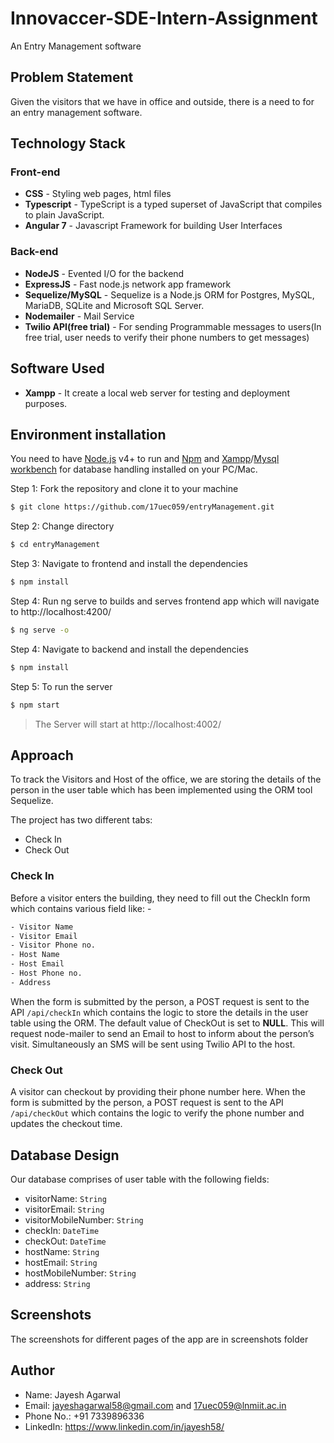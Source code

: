 # Innovaccer-SDE-Intern-Assignment
An Entry Management software

## Problem Statement

Given the visitors that we have in office and outside, there is a need to for an entry management
software.

## Technology Stack

### Front-end
* **CSS** -  Styling web pages, html files
* **Typescript** - TypeScript is a typed superset of JavaScript that compiles to plain JavaScript.
* **Angular 7** - Javascript Framework for building User Interfaces

### Back-end
* **NodeJS** -  Evented I/O for the backend
* **ExpressJS** - Fast node.js network app framework
* **Sequelize/MySQL** - Sequelize is a Node.js ORM for Postgres, MySQL, MariaDB, SQLite and Microsoft SQL Server.
* **Nodemailer** - Mail Service 
* **Twilio API(free trial)** - For sending Programmable messages to users(In free trial, user needs to verify their phone numbers to get messages)

## Software Used
* **Xampp** - It create a local web server for testing and deployment purposes.

## Environment installation
You need to have [Node.js](https://nodejs.org/) v4+ to run and [Npm](https://www.npmjs.com/) and [Xampp](https://www.apachefriends.org/download.html)/[Mysql workbench](https://www.mysql.com/) for database handling installed on your PC/Mac.


Step 1: Fork the repository and clone it to your machine
```sh
$ git clone https://github.com/17uec059/entryManagement.git
```

Step 2: Change directory
```sh
$ cd entryManagement
```

Step 3: Navigate to frontend and install the dependencies
```sh
$ npm install
```

Step 4: Run ng serve to builds and serves frontend app which will navigate to http://localhost:4200/
```sh
$ ng serve -o
```

Step 4: Navigate to backend and install the dependencies
```sh
$ npm install
```

Step 5: To run the server 
```sh
$ npm start
```
> The Server will start at http://localhost:4002/


## Approach

To track the Visitors and Host of the office, we are storing the details of the person in the user table which has been implemented using the ORM tool Sequelize.

The project has two different tabs:
* Check In
* Check Out

### Check In
Before a visitor enters the building, they need to fill out the CheckIn form which contains various field like: -
```sh
- Visitor Name
- Visitor Email
- Visitor Phone no.
- Host Name
- Host Email
- Host Phone no.
- Address
```

When the form is submitted by the person, a POST request is sent to the API ```/api/checkIn``` which contains the logic to store the details in the user table using the ORM. The default value of CheckOut is set to **NULL**. This will request node-mailer to send an Email to host to inform about the person’s visit. Simultaneously an SMS will be sent using Twilio API to the host.

### Check Out
A visitor can checkout by providing their phone number here. When the form is submitted by the person, a POST request is sent to the API ```/api/checkOut``` which contains the logic to verify the phone number and updates the checkout time. 

## Database Design
Our database comprises of user table with the following fields:
* visitorName: ```String```
* visitorEmail: ```String```
* visitorMobileNumber: ```String```
* checkIn: ```DateTime```
* checkOut: ```DateTime```
* hostName: ```String```
* hostEmail: ```String```
* hostMobileNumber: ```String```
* address: ```String```

## Screenshots
The screenshots for different pages of the app are in screenshots folder

## Author
* Name: Jayesh Agarwal
* Email: jayeshagarwal58@gmail.com and 17uec059@lnmiit.ac.in
* Phone No.: +91 7339896336
* LinkedIn: https://www.linkedin.com/in/jayesh58/
